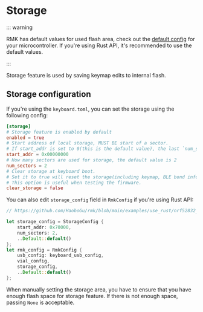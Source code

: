 # Storage

::: warning

RMK has default values for used flash area, check out the [default config](https://github.com/HaoboGu/rmk/tree/main/rmk-config/src/default_config) for your microcontroller. If you're using Rust API, it's recommended to use the default values.

:::

Storage feature is used by saving keymap edits to internal flash.

## Storage configuration

If you're using the `keyboard.toml`, you can set the storage using the following config:

```toml
[storage]
# Storage feature is enabled by default
enabled = true
# Start address of local storage, MUST BE start of a sector.
# If start_addr is set to 0(this is the default value), the last `num_sectors` sectors will be used.
start_addr = 0x00000000
# How many sectors are used for storage, the default value is 2
num_sectors = 2
# Clear storage at keyboard boot.
# Set it to true will reset the storage(including keymap, BLE bond info, etc.) at each reboot.
# This option is useful when testing the firmware.
clear_storage = false
```

You can also edit `storage_config` field in `RmkConfig` if you're using Rust API:

```rust
// https://github.com/HaoboGu/rmk/blob/main/examples/use_rust/nrf52832_ble/src/main.rs#L48

let storage_config = StorageConfig {
    start_addr: 0x70000,
    num_sectors: 2,
    ..Default::default()
};
let rmk_config = RmkConfig {
    usb_config: keyboard_usb_config,
    vial_config,
    storage_config,
    ..Default::default()
};

```

When manually setting the storage area, you have to ensure that you have enough flash space for storage feature. If there is not enough space, passing `None` is acceptable.
